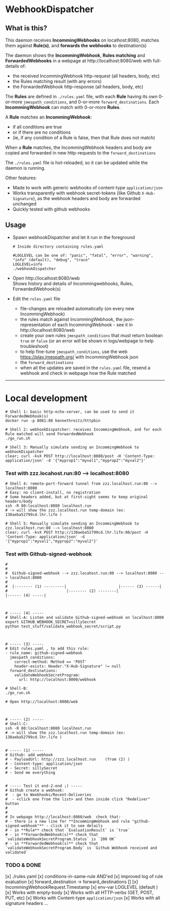 # WebhookDispatcher

## What is this?

This daemon receives **IncommingWebhooks** on localhost:8080, matches them against **Rule(s)**, and **forwards the webhooks** to destination(s)


The daemon shows the **IncommingWebhook**, **Rules matching** and **ForwardedWebhooks** in a webpage at http://localhost:8080/web with full-details of:
- the received IncommingWebhook http-request (all headers, body, etc)
- the Rules matching result (with any errors)
- the ForwardedWebhook http-response (all headers, body, etc) 


The **Rules** are defined in `./rules.yaml` file, with each **Rule** having its own 0-or-more `jmespath_conditions`, and 0-or-more `forward_destinations`. Each **IncommingWebhook** can match with 0-or-more **Rules**.

A **Rule** matches an **IncommingWebhook**: 
- if all conditions are true
- or if there are no conditions 
- (ie, if any condition of a Rule is false, then that Rule does not match)

When a **Rule** matches, the IncommingWebhook headers and body are copied and forwarded in new http-requests to the `forward_destinations`

The `./rules.yaml` file is hot-reloaded, so it can be updated while the daemon is running.



Other features:
- Made to work with generic webhooks of content-type `application/json`
- Works transparently with webhook secret-tokens (like Github `X-Hub-Signature`), as the webhook headers and body are forwarded unchanged
- Quickly tested with github webhooks


## Usage

- Spawn webhookDispatcher and let it run in the foreground
  ```
  # Inside directory containing rules.yaml

  #LOGLEVEL can be one of: "panic", "fatal", "error", "warning", "info" (default), "debug", "trace"
  LOGLEVEL=info
  ./webhookDispatcher
  ```

- Open http://localhost:8080/web  
  Shows history and details of Incommingwebhooks, Rules, ForwardedWebhook(s)


- Edit the `rules.yaml` file
  - file-changes are reloaded automatically (on every new IncommingWebhook)
  - the rules match against IncommingWebhook, the json-representation of each IncommingWebhook - see it in http://localhost:8080/web 
  - create your own rules `jmespath_conditions` that *must* return boolean `true` or `false` (or an error will be shown in logs/webpage to help troubleshoot) 
  - to help fine-tune `jmespath_conditions`, use the web https://play.jmespath.org/ with IncommingWebhook json
  - the `forward_destinations` 
  - when all the updates are saved in the `rules.yaml` file, resend a webhook and check in webpage how the Rule matched


_______


# Local development

```
# Shell 1: basic http-echo-server, can be used to send it ForwardedWebhook(s) 
docker run -p 8081:80 kennethreitz/httpbin

# Shell 2: webhookDispatcher: receives IncommingWebhook, and for each Rule matched will send ForwardedWebhook
./go_run.sh

# Shell 3: Manually simulate sending an IncommingWebhook to webhookDispatcher
clear; curl -kvX POST http://localhost:8080/post -H 'Content-Type: application/json' -d '{"myprop1":"myval1","myprop2":"myval2"}'
```

### Test with zzz.locahost.run:80 --> localhost:8080

```
# Shell 4: remote-port-forward tunnel from zzz.localhost.run:80 --> localhost:8080
# Easy: no client-install, no registration
# Some headers added, but at first-sight seems to keep original headers/body
ssh -R 80:localhost:8080 localhost.run
# -> will show the zzz.localhost.run temp-domain (ex: 138aeba52799cd.lhr.life )

# Shell 5: Manually simulate sending an IncommingWebhook to zzz.localhost.run:80 --> localhost:8080 
clear; curl -kvX POST http://138aeba52799cd.lhr.life:80/post -H 'Content-Type: application/json' -d '{"myprop1":"myval1","myprop2":"myval2"}'
```

### Test with Github-signed-webhook

```
#
#
#  Github-signed-webhook --> zzz.locahost.run:80 --> localhost:8080 --> localhost:8000
#  
#  |-------- (1) ---------|                       |------ (3) ------|
#                          |-------- (2) --------|                   |------ (4) -----|



# ----- (4) -----
# Shell-A: Listen and validate Github-signed-webhook on localhost:8000 
export GITHUB_WEBHOOK_SECRET=sillySecret
python test_stuff/validate_webhook_secret/script.py



# ----- (3) -----
# Edit rules.yaml , to add this rule:
- rule_name: github-signed-webhook
  jmespath_conditions:
    correct-method: Method == 'POST'
    header-exists: Header."X-Hub-Signature" != null
  forward_destinations:
    validateWebhookSecretProgram:
      url: http://localhost:8000/webhook

# Shell-B:
./go_run.sh

# Open http://localhost:8080/web



# ----- (2) -----
# Shell-C: 
ssh -R 80:localhost:8080 localhost.run
# -> will show the zzz.localhost.run temp-domain (ex: 138aeba52799cd.lhr.life )


# ----- (1) -----
# Github: add webhook
# - PayloadUrl: http://zzz.localhost.run    (from (2) )
# - Content-type: application/json
# - Secret: sillySecret  
# - Send me everything


# ----- Test it end-2-end ;) -----
# Github create a webhook: 
#  - go to Weebhooks/Recent-Deliveries
#  - <click one from the list> and then inside click "Redeliver" button
#  
#
# In webpage http://localhost:8080/web  check that:
# - there is a new line for **IncommingWebhook and rule "github-signed-webhook"** - click it to see details
# - in **Rule** check that `EvaluationResult` is `true`
# - in **ForwardedWebhook(s)** check that `validateWebhookSecretProgram.Status` is `200 OK`
# - in **ForwardedWebhook(s)** check that `validateWebhookSecretProgram.Body` is `Github Webhook received and validated`

```






### TODO & DONE


[x] ./rules.yaml
[x] conditions-in-same-rule AND'ed
[x] improved log of rule evaluation
[x] forward_destination -> forward_destinations []
[x] IncommingWebhookRequest.Timestamp
[x] env-var LOGLEVEL (default )
[x] Works with empty-body
[x] Works with all HTTP-verbs (GET, POST, PUT, etc)
[x] Works with Content-type `application/json` 
[x] Works with all signature headers
...
